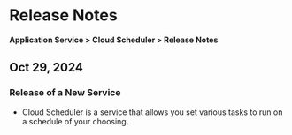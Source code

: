 # Release Notes

**Application Service > Cloud Scheduler > Release Notes**

## Oct 29, 2024

### Release of a New Service
* Cloud Scheduler is a service that allows you set various tasks to run on a schedule of your choosing.